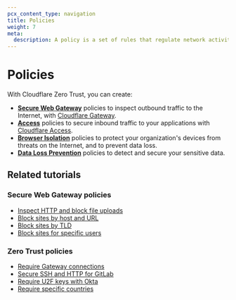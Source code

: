 ```yaml
---
pcx_content_type: navigation
title: Policies
weight: 7
meta:
  description: A policy is a set of rules that regulate network activity, such as who logs in to your applications or which websites your users can reach.
---
```


# Policies

With Cloudflare Zero Trust, you can create:

- [**Secure Web Gateway**](/cloudflare-one/policies/filtering/) policies to inspect outbound traffic to the Internet, with [Cloudflare Gateway](/cloudflare-one/glossary/#cloudflare-gateway).
- [**Access**](/cloudflare-one/policies/access/) policies to secure inbound traffic to your applications with [Cloudflare Access](/cloudflare-one/glossary/#cloudflare-access).
- [**Browser Isolation**](/cloudflare-one/policies/browser-isolation/) policies to protect your organization's devices from threats on the Internet, and to prevent data loss.
- [**Data Loss Prevention**](/cloudflare-one/policies/data-loss-prevention/) policies to detect and secure your sensitive data.

## Related tutorials

### Secure Web Gateway policies

- [Inspect HTTP and block file uploads](/cloudflare-one/policies/filtering/http-policies/common-policies/#block-google-drive-uploads)
- [Block sites by host and URL](/cloudflare-one/policies/filtering/http-policies/common-policies/#block-sites)
- [Block sites by TLD](filtering/dns-policies/common-policies/#block-sites-by-top-level-domain)
- [Block sites for specific users](/cloudflare-one/policies/filtering/http-policies/common-policies/#check-user-identity)

### Zero Trust policies

- [Require Gateway connections](/cloudflare-one/identity/devices/)
- [Secure SSH and HTTP for GitLab](/cloudflare-one/tutorials/gitlab/)
- [Require U2F keys with Okta](/cloudflare-one/tutorials/okta-u2f/)
- [Require specific countries](/cloudflare-one/tutorials/country-rules/)
